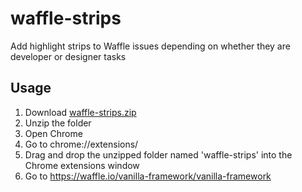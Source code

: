 # waffle-strips

Add highlight strips to Waffle issues depending on whether they are developer or designer tasks

## Usage

1. Download [waffle-strips.zip](https://github.com/canonical-webteam/waffle-strips/archive/0.1.1.zip)
2. Unzip the folder
3. Open Chrome
4. Go to chrome://extensions/
5. Drag and drop the unzipped folder named 'waffle-strips' into the Chrome extensions window
6. Go to https://waffle.io/vanilla-framework/vanilla-framework

